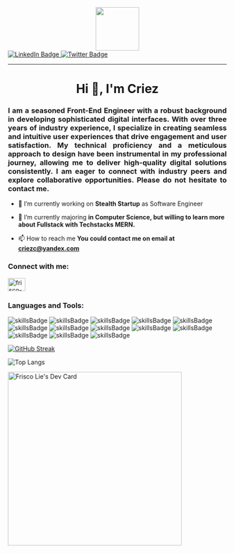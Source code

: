 <div id="header" align="center">
  <img src="https://media.giphy.com/media/M9gbBd9nbDrOTu1Mqx/giphy.gif" width="100"/>
</div>

<div id="badges">
  <a href="https://www.linkedin.com/in/frisco-lieyanto-2a7255187/" rel="noreferrer noopener">
  <img src="https://img.shields.io/badge/LinkedIn-blue?style=for-the-badge&logo=linkedin&logoColor=white" alt="LinkedIn Badge"/>
  </a>
  <a href="https://twitter.com/NEARcriez" rel="noreferrer noopener">
 <img src="https://img.shields.io/badge/Twitter-blue?style=for-the-badge&logo=twitter&logoColor=white" alt="Twitter Badge"/>
  </a>
</div>

<img src="https://komarev.com/ghpvc/?username=Criezc&style=flat-square&color=blue" alt=""/>

---

<h1 align="center">Hi 👋, I'm Criez</h1>
<h3 align="justify">
I am a seasoned Front-End Engineer with a robust background in developing sophisticated digital interfaces. With over three years of industry experience, I specialize in creating seamless and intuitive user experiences that drive engagement and user satisfaction. My technical proficiency and a meticulous approach to design have been instrumental in my professional journey, allowing me to deliver high-quality digital solutions consistently. I am eager to connect with industry peers and explore collaborative opportunities. Please do not hesitate to contact me.
</h3>

- 🔭 I’m currently working on **Stealth Startup** as Software Engineer

- 🌱 I’m currently majoring **in Computer Science, but willing to learn more about Fullstack with Techstacks MERN.**

- 📫 How to reach me **You could contact me on email at criezc@yandex.com**

<h3 align="left">Connect with me:</h3>
<p align="left">
<a href="https://linkedin.com/in/frisco-lieyanto-2a7255187" target="blank"><img align="center" src="https://raw.githubusercontent.com/rahuldkjain/github-profile-readme-generator/master/src/images/icons/Social/linked-in-alt.svg" alt="frisco-lieyanto-2a7255187" height="30" width="40" /></a>
</p>

<h3 align="left">Languages and Tools:</h3>
<p align="left">  
<img src="https://img.shields.io/badge/HTML5-E34F26?style=for-the-badge&logo=html5&logoColor=white" alt="skillsBadge"/>
<img src="https://img.shields.io/badge/CSS3-1572B6?style=for-the-badge&logo=css3&logoColor=white" alt="skillsBadge"/>
<img src="https://img.shields.io/badge/JavaScript-F7DF1E?style=for-the-badge&logo=javascript&logoColor=black" alt="skillsBadge"/>
<img src="https://img.shields.io/badge/TypeScript-007ACC?style=for-the-badge&logo=typescript&logoColor=white" alt="skillsBadge"/>
<img src="https://img.shields.io/badge/Sass-CC6699?style=for-the-badge&logo=sass&logoColor=white" alt="skillsBadge"/>
<img src="https://img.shields.io/badge/PHP-777BB4?style=for-the-badge&logo=php&logoColor=white" alt="skillsBadge"/>
<img src="https://img.shields.io/badge/React-20232A?style=for-the-badge&logo=react&logoColor=61DAFB" alt="skillsBadge"/>
<img src="https://img.shields.io/badge/Tailwind_CSS-38B2AC?style=for-the-badge&logo=tailwind-css&logoColor=white" alt="skillsBadge"/>
<img src="https://img.shields.io/badge/Bootstrap-563D7C?style=for-the-badge&logo=bootstrap&logoColor=white" alt="skillsBadge"/>
<img src="https://img.shields.io/badge/styled--components-DB7093?style=for-the-badge&logo=styled-components&logoColor=white" alt="skillsBadge"/>
<img src="https://img.shields.io/badge/Redux-593D88?style=for-the-badge&logo=redux&logoColor=white" alt="skillsBadge"/>
<img src="https://img.shields.io/badge/MySQL-00000F?style=for-the-badge&logo=mysql&logoColor=white" alt="skillsBadge"/>
<img src="https://img.shields.io/badge/MongoDB-4EA94B?style=for-the-badge&logo=mongodb&logoColor=white" alt="skillsBadge"/>
</p>

[![GitHub Streak](http://github-readme-streak-stats.herokuapp.com?user=Criezc&theme=dark&background=000000)](https://git.io/streak-stats)

![Top Langs](https://github-readme-stats.vercel.app/api/top-langs/?username=Criezc&layout=donut&weight=0.5&count_weight=0.5&theme=vision-friendly-dark&langs_count=10)

<a href="https://app.daily.dev/criezc"><img src="https://api.daily.dev/devcards/73a23e1a1e01495c8f55c7dac51d31e1.png?r=7bq" width="400" alt="Frisco Lie's Dev Card"/></a>

<!---
 criezc/cirezc is a ✨ special ✨ repository because its `README.md` (this file) appears on your GitHub profile.
You can click the Preview link to take a look at your changes.
--->
